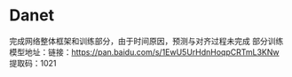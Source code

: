 # Danet
完成网络整体框架和训练部分，由于时间原因，预测与对齐过程未完成
部分训练模型地址：链接：https://pan.baidu.com/s/1EwU5UrHdnHoqpCRTmL3KNw 提取码：1021

